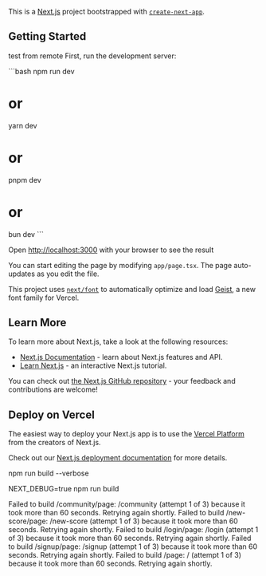 This is a [Next.js](https://nextjs.org) project bootstrapped with [`create-next-app`](https://nextjs.org/docs/app/api-reference/cli/create-next-app).

## Getting Started
test from remote
First, run the development server:

\`\`\`bash
npm run dev
# or
yarn dev
# or
pnpm dev
# or
bun dev
\`\`\`




Open [http://localhost:3000](http://localhost:3000) with your browser to see the result

You can start editing the page by modifying `app/page.tsx`. The page auto-updates as you edit the file.

This project uses [`next/font`](https://nextjs.org/docs/app/building-your-application/optimizing/fonts) to automatically optimize and load [Geist](https://vercel.com/font), a new font family for Vercel.

## Learn More

To learn more about Next.js, take a look at the following resources:

- [Next.js Documentation](https://nextjs.org/docs) - learn about Next.js features and API.
- [Learn Next.js](https://nextjs.org/learn) - an interactive Next.js tutorial.

You can check out [the Next.js GitHub repository](https://github.com/vercel/next.js) - your feedback and contributions are welcome!

## Deploy on Vercel

The easiest way to deploy your Next.js app is to use the [Vercel Platform](https://vercel.com/new?utm_medium=default-template&filter=next.js&utm_source=create-next-app&utm_campaign=create-next-app-readme) from the creators of Next.js.

Check out our [Next.js deployment documentation](https://nextjs.org/docs/app/building-your-application/deploying) for more details.


npm run build --verbose

NEXT_DEBUG=true npm run build


Failed to build /community/page: /community (attempt 1 of 3) because it took more than 60 seconds. Retrying again shortly.
Failed to build /new-score/page: /new-score (attempt 1 of 3) because it took more than 60 seconds. Retrying again shortly.
Failed to build /login/page: /login (attempt 1 of 3) because it took more than 60 seconds. Retrying again shortly.
Failed to build /signup/page: /signup (attempt 1 of 3) because it took more than 60 seconds. Retrying again shortly.
Failed to build /page: / (attempt 1 of 3) because it took more than 60 seconds. Retrying again shortly.

